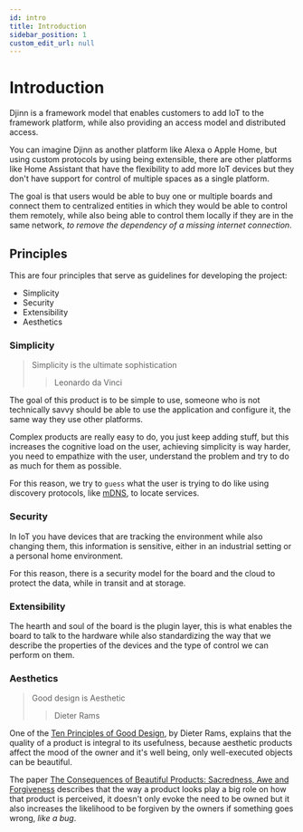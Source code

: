 ```yaml
---
id: intro
title: Introduction
sidebar_position: 1
custom_edit_url: null
---
```


# Introduction

Djinn is a framework model that enables customers to add IoT to the framework platform, while also providing an access model and distributed access.

You can imagine Djinn as another platform like Alexa o Apple Home, but using custom protocols by using being extensible, there are other platforms like Home Assistant that have the flexibility to add more IoT devices but they don't have support for control of multiple spaces as a single platform.

The goal is that users would be able to buy one or multiple boards and connect them to centralized entities in which they would be able to control them remotely, while also being able to control them locally if they are in the same network, _to remove the dependency of a missing internet connection_.

## Principles

This are four principles that serve as guidelines for developing the project:

- Simplicity
- Security
- Extensibility
- Aesthetics

### Simplicity

> Simplicity is the ultimate sophistication
>
> > Leonardo da Vinci

The goal of this product is to be simple to use, someone who is not technically savvy should be able to use the application and configure it, the same way they use other platforms.

Complex products are really easy to do, you just keep adding stuff, but this increases the cognitive load on the user, achieving simplicity is way harder, you need to empathize with the user, understand the problem and try to do as much for them as possible.

For this reason, we try to `guess` what the user is trying to do like using discovery protocols, like [mDNS](https://www.ionos.com/digitalguide/server/know-how/multicast-dns/), to locate services.

### Security

In IoT you have devices that are tracking the environment while also changing them, this information is sensitive, either in an industrial setting or a personal home environment.

For this reason, there is a security model for the board and the cloud to protect the data, while in transit and at storage.

### Extensibility

The hearth and soul of the board is the plugin layer, this is what enables the board to talk to the hardware while also standardizing the way that we describe the properties of the devices and the type of control we can perform on them.

### Aesthetics

> Good design is Aesthetic
>
> > Dieter Rams

One of the [Ten Principles of Good Design](https://designsojourn.com/dieter-rams-and-his-10-design-commandments/), by Dieter Rams, explains that the quality of a product is integral to its usefulness, because aesthetic products affect the mood of the owner and it's well being, only well-executed objects can be beautiful.

The paper [The Consequences of Beautiful Products: Sacredness, Awe and Forgiveness](https://faculty.wharton.upenn.edu/wp-content/uploads/2018/01/Consequences-of-Beautiful-Products_Final.pdf) describes that the way a product looks play a big role on how that product is perceived, it doesn't only evoke the need to be owned but it also increases the likelihood to be forgiven by the owners if something goes wrong, _like a bug_.
